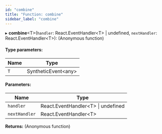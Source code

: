 ```yaml
---
id: "combine"
title: "Function: combine"
sidebar_label: "combine"
---
```


▸ **combine**&#60;T>(`handler`: React.EventHandler&#60;T> \| undefined, `nextHandler`: React.EventHandler&#60;T>): (Anonymous function)

#### Type parameters:

Name | Type |
------ | ------ |
`T` | SyntheticEvent&#60;any> |

#### Parameters:

Name | Type |
------ | ------ |
`handler` | React.EventHandler&#60;T> \| undefined |
`nextHandler` | React.EventHandler&#60;T> |

**Returns:** (Anonymous function)
